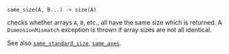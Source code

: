 ```
same_size(A, B...) -> size(A)
```

checks whether arrays `A`, `B`, etc., all have the same size which is returned. A `DimensionMismatch` exception is thrown if array sizes are not all identical.

See also [`same_standard_size`](@ref), [`same_axes`](@ref).
